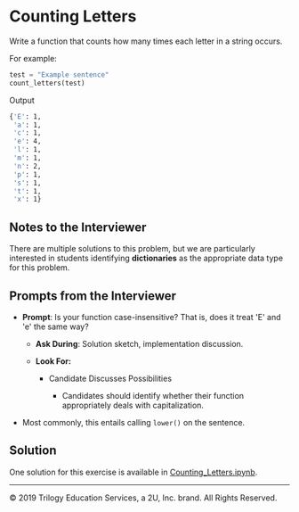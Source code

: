 # Counting Letters

Write a function that counts how many times each letter in a string occurs.

For example:

```python
test = "Example sentence"
count_letters(test)
```

Output

```sh
{'E': 1,
 'a': 1,
 'c': 1,
 'e': 4,
 'l': 1,
 'm': 1,
 'n': 2,
 'p': 1,
 's': 1,
 't': 1,
 'x': 1}
```

## Notes to the Interviewer

There are multiple solutions to this problem, but we are particularly interested in students identifying **dictionaries** as the appropriate data type for this problem.

## Prompts from the Interviewer

* **Prompt**: Is your function case-insensitive? That is, does it treat 'E' and 'e' the same way?

  * **Ask During**: Solution sketch, implementation discussion.

  * **Look For:**

    * Candidate Discusses Possibilities

      * Candidates should identify whether their function appropriately deals with capitalization.

* Most commonly, this entails calling `lower()` on the sentence.

## Solution

One solution for this exercise is available in [Counting_Letters.ipynb](Solved/Counting_Letters.ipynb).

---

© 2019 Trilogy Education Services, a 2U, Inc. brand. All Rights Reserved.
